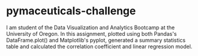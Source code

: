 # pymaceuticals-challenge
I am student of the Data Visualization and Analytics Bootcamp at the University of Oregon.
In this assignment, plotted using both Pandas's DataFrame.plot() and Matplotlib's pyplot, generated a summary statistics table and calculated the correlation coefficient and linear regression model.
